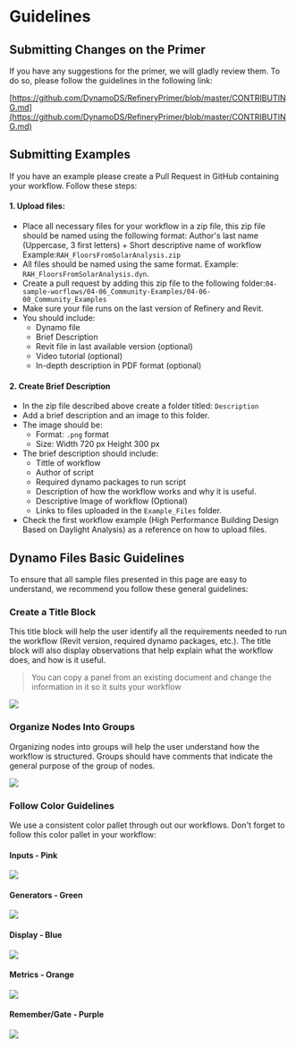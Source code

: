 # Guidelines

## Submitting Changes on the Primer

If you have any suggestions for the primer, we will gladly review them. To do so, please follow the guidelines in the following link:

[https://github.com/DynamoDS/RefineryPrimer/blob/master/CONTRIBUTING.md](https://github.com/DynamoDS/RefineryPrimer/blob/master/CONTRIBUTING.md)

## Submitting Examples

If you have an example please create a Pull Request in GitHub containing your workflow. Follow these steps:

#### **1. Upload files:**

* Place all necessary files for your workflow in a zip file, this zip file should be named using the following format: Author's last name \(Uppercase, 3 first letters\) + Short descriptive name of workflow Example:`RAH_FloorsFromSolarAnalysis.zip`
* All files should be named using the same format. Example:  `RAH_FloorsFromSolarAnalysis.dyn`.
* Create a pull request by adding this zip file to the following folder:`04-sample-worflows/04-06_Community-Examples/04-06-00_Community_Examples`
* Make sure your file runs on the last version of Refinery and Revit. 
* You should include: 
  * Dynamo file
  * Brief Description
  * Revit file in last available version \(optional\)
  * Video tutorial \(optional\)
  * In-depth description in PDF format \(optional\)

#### 2. Create Brief Description

* In the zip file described above create a folder titled: `Description`
* Add a brief description and an image to this folder.
* The image should be:
  * Format: `.png` format
  * Size: Width 720 px Height 300 px
* The brief description should include: 
  * Tittle of workflow
  * Author of script
  * Required dynamo packages to run script
  * Description of how the workflow works and why it is useful.
  * Descriptive Image of workflow \(Optional\)
  * Links to files uploaded in the `Example_Files` folder.
* Check the first workflow example \(High Performance Building Design Based on Daylight Analysis\) as a reference on how to upload files. 

## Dynamo Files Basic Guidelines

To ensure that all sample files presented in this page are easy to understand, we recommend you follow these general guidelines:

### Create a Title Block

This title block will help the user identify all the requirements needed to run the workflow \(Revit version, required dynamo packages, etc.\). The title block will also display observations that help explain what the workflow does, and how is it useful.

> You can copy a panel from an existing document and change the information in it so it suits your workflow

![](../../.gitbook/assets/guidelines1.png)

### Organize Nodes Into Groups

Organizing nodes into groups will help the user understand how the workflow is structured. Groups should have comments that indicate the general purpose of the group of nodes.

![](../../.gitbook/assets/guidelines2.png)

### Follow Color Guidelines

We use a consistent color pallet through out our workflows. Don't forget to follow this color pallet in your workflow:

#### Inputs - Pink

![](../../.gitbook/assets/guidelines3.png)

#### Generators - Green

![](../../.gitbook/assets/guidelines4.png)

#### Display - Blue

![](../../.gitbook/assets/guidelines5.png)

#### Metrics - Orange

![](../../.gitbook/assets/guidelines6.png)

#### Remember/Gate - Purple

![](../../.gitbook/assets/guidelines7.png)

